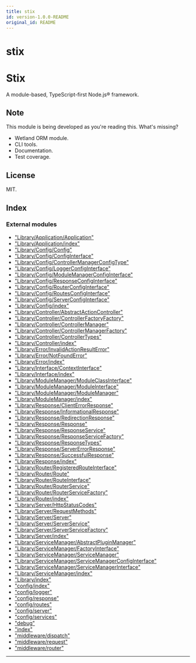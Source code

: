 ```yaml
---
title: stix
id: version-1.0.0-README
original_id: README
---
```


#  stix
Stix
====

A module-based, TypeScript-first Node.js® framework.

Note
----

This module is being developed as you're reading this. What's missing?

*   Wetland ORM module.
*   CLI tools.
*   Documentation.
*   Test coverage.

License
-------

MIT.

## Index

### External modules

* ["Library/Application/Application"](modules/application)
* ["Library/Application/index"](modules/index)
* ["Library/Config/Config"](modules/config)
* ["Library/Config/ConfigInterface"](modules/configinterface)
* ["Library/Config/ControllerManagerConfigType"](modules/controllermanagerconfigtype)
* ["Library/Config/LoggerConfigInterface"](modules/loggerconfiginterface)
* ["Library/Config/ModuleManagerConfigInterface"](modules/modulemanagerconfiginterface)
* ["Library/Config/ResponseConfigInterface"](modules/responseconfiginterface)
* ["Library/Config/RouterConfigInterface"](modules/routerconfiginterface)
* ["Library/Config/RoutesConfigInterface"](modules/routesconfiginterface)
* ["Library/Config/ServerConfigInterface"](modules/serverconfiginterface)
* ["Library/Config/index"](modules/index)
* ["Library/Controller/AbstractActionController"](modules/abstractactioncontroller)
* ["Library/Controller/ControllerFactoryFactory"](modules/controllerfactoryfactory)
* ["Library/Controller/ControllerManager"](modules/controllermanager)
* ["Library/Controller/ControllerManagerFactory"](modules/controllermanagerfactory)
* ["Library/Controller/ControllerTypes"](modules/controllertypes)
* ["Library/Controller/index"](modules/index)
* ["Library/Error/InvalidActionResultError"](modules/invalidactionresulterror)
* ["Library/Error/NotFoundError"](modules/notfounderror)
* ["Library/Error/index"](modules/index)
* ["Library/Interface/ContextInterface"](modules/contextinterface)
* ["Library/Interface/index"](modules/index)
* ["Library/ModuleManager/ModuleClassInterface"](modules/moduleclassinterface)
* ["Library/ModuleManager/ModuleInterface"](modules/moduleinterface)
* ["Library/ModuleManager/ModuleManager"](modules/modulemanager)
* ["Library/ModuleManager/index"](modules/index)
* ["Library/Response/ClientErrorResponse"](modules/clienterrorresponse)
* ["Library/Response/InformationalResponse"](modules/informationalresponse)
* ["Library/Response/RedirectionResponse"](modules/redirectionresponse)
* ["Library/Response/Response"](modules/response)
* ["Library/Response/ResponseService"](modules/responseservice)
* ["Library/Response/ResponseServiceFactory"](modules/responseservicefactory)
* ["Library/Response/ResponseTypes"](modules/responsetypes)
* ["Library/Response/ServerErrorResponse"](modules/servererrorresponse)
* ["Library/Response/SuccessfulResponse"](modules/successfulresponse)
* ["Library/Response/index"](modules/index)
* ["Library/Router/RegisteredRouteInterface"](modules/registeredrouteinterface)
* ["Library/Router/Route"](modules/route)
* ["Library/Router/RouteInterface"](modules/routeinterface)
* ["Library/Router/RouterService"](modules/routerservice)
* ["Library/Router/RouterServiceFactory"](modules/routerservicefactory)
* ["Library/Router/index"](modules/index)
* ["Library/Server/HttpStatusCodes"](modules/httpstatuscodes)
* ["Library/Server/RequestMethods"](modules/requestmethods)
* ["Library/Server/Server"](modules/server)
* ["Library/Server/ServerService"](modules/serverservice)
* ["Library/Server/ServerServiceFactory"](modules/serverservicefactory)
* ["Library/Server/index"](modules/index)
* ["Library/ServiceManager/AbstractPluginManager"](modules/abstractpluginmanager)
* ["Library/ServiceManager/FactoryInterface"](modules/factoryinterface)
* ["Library/ServiceManager/ServiceManager"](modules/servicemanager)
* ["Library/ServiceManager/ServiceManagerConfigInterface"](modules/servicemanagerconfiginterface)
* ["Library/ServiceManager/ServiceManagerInterface"](modules/servicemanagerinterface)
* ["Library/ServiceManager/index"](modules/index)
* ["Library/index"](modules/index)
* ["config/index"](modules/index)
* ["config/logger"](modules/logger)
* ["config/response"](modules/response)
* ["config/routes"](modules/routes)
* ["config/server"](modules/server)
* ["config/services"](modules/services)
* ["debug"](modules/_debug_.md)
* ["index"](modules/_index_.md)
* ["middleware/dispatch"](modules/dispatch)
* ["middleware/request"](modules/request)
* ["middleware/router"](modules/router)

---

